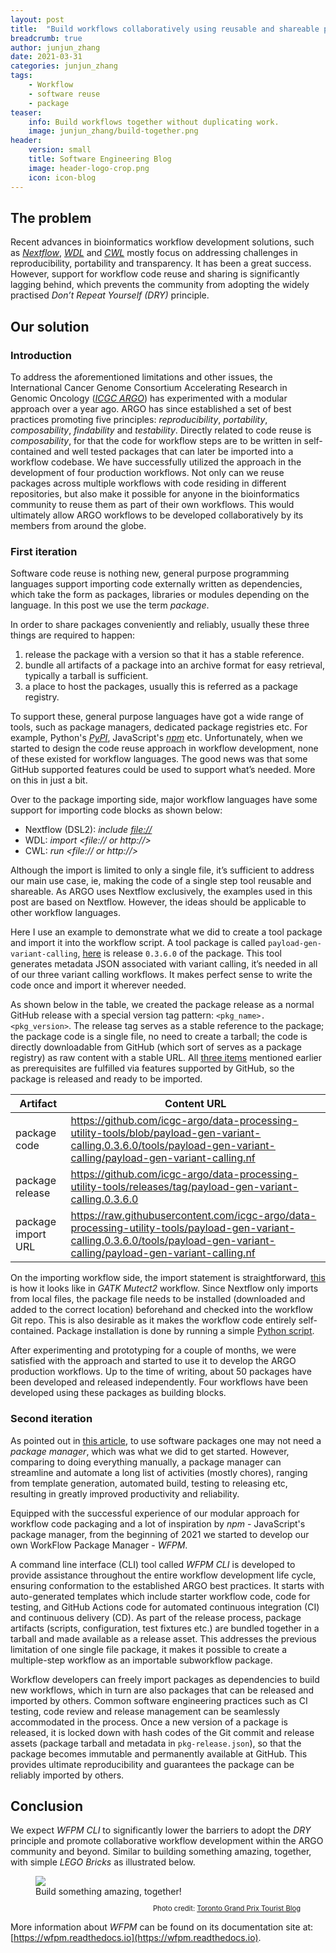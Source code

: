 ```yaml
---
layout: post
title:  "Build workflows collaboratively using reusable and shareable packages"
breadcrumb: true
author: junjun_zhang
date: 2021-03-31
categories: junjun_zhang
tags:
    - Workflow
    - software reuse
    - package
teaser:
    info: Build workflows together without duplicating work.
    image: junjun_zhang/build-together.png
header:
    version: small
    title: Software Engineering Blog
    image: header-logo-crop.png
    icon: icon-blog
---
```


## The problem

Recent advances in bioinformatics workflow development solutions, such as *[Nextflow](https://www.nextflow.io)*,
*[WDL](https://openwdl.org)* and *[CWL](https://www.commonwl.org)* mostly focus on
addressing challenges in reproducibility, portability and transparency. It has been
a great success. However, support for workflow code reuse and sharing is significantly
lagging behind, which prevents the community from adopting the widely practised
*Don’t Repeat Yourself (DRY)* principle.


## Our solution

### Introduction
To address the aforementioned limitations and other issues, the International Cancer Genome Consortium
Accelerating Research in Genomic Oncology (*[ICGC ARGO](https://www.icgc-argo.org)*) has
experimented with a modular approach over a year ago. ARGO has since established a set of
best practices promoting five principles: *reproducibility*, *portability*, *composability*,
*findability* and *testability*. Directly related to code reuse is *composability*,
for that the code for workflow steps are to
be written in self-contained and well tested packages that can later be imported
into a workflow codebase. We have successfully utilized the approach in the development
of four production workflows. Not only can we reuse packages across multiple workflows
with code residing in different repositories, but also make it possible for anyone in the
bioinformatics community to reuse them as part of their own workflows. This would
ultimately allow ARGO workflows to be developed collaboratively by its members from
around the globe.

### First iteration

Software code reuse is nothing new, general purpose programming languages support importing
code externally written as dependencies, which take the form as packages, libraries or
modules depending on the language. In this post we use the term *package*.

<a name="prerequisites"></a>
In order to share packages conveniently and reliably, usually these three things are required
to happen:
1. release the package with a version so that it has a stable reference.
2. bundle all artifacts of a package into an archive format for easy retrieval, typically
   a tarball is sufficient.
3. a place to host the packages, usually this is referred as a package registry.

To support these, general purpose languages have got a wide range of tools, such as package managers,
dedicated package registries etc. For example, Python's *[PyPI](https://pypi.org)*, JavaScript's *[npm](https://www.npmjs.com)* etc.
Unfortunately, when we started to design the code reuse approach in workflow development, none
of these existed for workflow languages. The good news was that some GitHub supported features
could be used to support what’s needed. More on this in just a bit.

Over to the package importing side, major workflow languages have some support for importing
code blocks as shown below:

* Nextflow (DSL2): *include <file://>*
* WDL: *import <file:// or http://>*
* CWL: *run <file:// or http://>*

Although the import is limited to only a single file, it’s sufficient to address our main use case,
ie, making the code of a single step tool reusable and shareable. As ARGO uses Nextflow exclusively,
the examples used in this post are based on Nextflow. However, the ideas should be applicable to
other workflow languages.

Here I use an example to demonstrate what we did to create a tool package and import it into the
workflow script. A tool package is called `payload-gen-variant-calling`, [here](https://github.com/icgc-argo/data-processing-utility-tools/releases/tag/payload-gen-variant-calling.0.3.6.0)
is release `0.3.6.0` of the package. This tool generates metadata JSON associated with variant calling,
it’s needed in all of our three variant calling workflows. It makes perfect sense to write the code
once and import it wherever needed.

As shown below in the table, we created the package release as a normal GitHub release with a special version
tag pattern: `<pkg_name>.<pkg_version>`. The release tag serves as a stable reference to the
package; the package code is a single file, no need to create a tarball; the code is directly
downloadable from GitHub (which sort of serves as a package registry) as raw content with a
stable URL. All [three items](#prerequisites) mentioned earlier as prerequisites are fulfilled
via features supported by GitHub, so the package is
released and ready to be imported.

|  Artifact  |  Content URL  |
|------------|---------------|
|  package code  |  https://github.com/icgc-argo/data-processing-utility-tools/blob/payload-gen-variant-calling.0.3.6.0/tools/payload-gen-variant-calling/payload-gen-variant-calling.nf  |
|  package release  |  https://github.com/icgc-argo/data-processing-utility-tools/releases/tag/payload-gen-variant-calling.0.3.6.0  |
|  package import URL  |  https://raw.githubusercontent.com/icgc-argo/data-processing-utility-tools/payload-gen-variant-calling.0.3.6.0/tools/payload-gen-variant-calling/payload-gen-variant-calling.nf  |


On the importing workflow side, the import statement is straightforward,
[this](https://github.com/icgc-argo/gatk-mutect2-variant-calling/blob/4.1.8.0-2.0/gatk-mutect2-variant-calling/main.nf#L239) is how it looks like in *GATK Mutect2* workflow. Since Nextflow only imports from local
files, the package file needs to be installed (downloaded and added to the correct location) beforehand and checked into the workflow Git repo.
This is also desirable as it makes the workflow code entirely self-contained. Package
installation is done by running a simple
[Python script](https://github.com/icgc-argo/gatk-mutect2-variant-calling/blob/4.1.8.0-2.0/scripts/install-modules.py).

After experimenting and prototyping for a couple of months, we were satisfied with the approach
and started to use it to develop the ARGO production workflows. Up to the time of writing, about
50 packages have been developed and released independently. Four workflows have been developed
using these packages as building blocks.

### Second iteration

As pointed out in [this article](https://developer.mozilla.org/en-US/docs/Learn/Tools_and_testing/Understanding_client-side_tools/Package_management#what_exactly_is_a_package_manager),
to use software packages one may not need a *package manager*, which was what we did to get started.
However, comparing to doing everything manually, a package manager can streamline and automate a long
list of activities (mostly chores), ranging from template generation, automated build, testing to releasing etc,
resulting in greatly improved productivity and reliability.

Equipped with the successful experience of our modular approach for workflow code packaging and a
lot of inspiration by *npm* - JavaScript's package manager, from the
beginning of 2021 we started to develop our own WorkFlow Package Manager - *WFPM*.

A command line interface (CLI) tool called *WFPM CLI* is developed to provide assistance throughout
the entire workflow development life cycle, ensuring conformation to the established ARGO best
practices. It starts with auto-generated templates which include starter workflow code, code for
testing, and GitHub Actions code for automated continuous integration (CI) and continuous delivery
(CD). As part of the release process, package artifacts (scripts, configuration, test fixtures etc.)
are bundled together in a tarball and made available as a release asset. This addresses the
previous limitation of one single file package, it makes it possible to create a multiple-step
workflow as an importable subworkflow package.

Workflow developers can freely import packages as dependencies to build new workflows, which in
turn are also packages that can be released and imported by others. Common software engineering
practices such as CI testing, code review and release management can be seamlessly accommodated in
the process. Once a new version of a package is released, it is locked down with hash codes of the
Git commit and release assets (package tarball and metadata in `pkg-release.json`), so that the
package becomes immutable and permanently available at GitHub. This provides ultimate reproducibility
and guarantees the package can be reliably imported by others.


## Conclusion

We expect *WFPM CLI* to significantly lower the barriers to adopt the *DRY* principle and promote
collaborative workflow development within the ARGO community and beyond. Similar to building
something amazing, together, with simple *LEGO Bricks* as illustrated below.

<figure>
    <img src="{{site.urlimg}}junjun_zhang/build-together.png" />
    <figcaption>Build something amazing, together!
    <p align="right" style="font-size:80%;">Photo credit: <a href="https://www.torontograndprixtourist.com/2018/11/mystery-lego-mural-at-union-station.html" target="_blank">Toronto Grand Prix Tourist Blog</a></p></figcaption>
</figure>


More information about *WFPM* can be found on its documentation site
at: [https://wfpm.readthedocs.io](https://wfpm.readthedocs.io).
